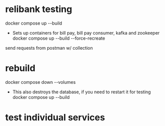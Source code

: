# relibank testing

docker compose up --build
- Sets up containers for bill pay, bill pay consumer, kafka and zookeeper
docker compose up --build --force-recreate

send requests from postman w/ collection

# rebuild
docker compose down --volumes
- This also destroys the database, if you need to restart it for testing
docker compose up --build

# test individual services
<!-- docker build -t bill-pay-service:latest . -->
<!-- docker run -p 5000:5000 bill-pay-service:latest -->